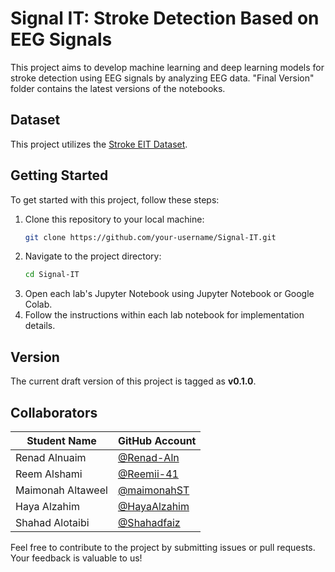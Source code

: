 # Signal IT: Stroke Detection Based on EEG Signals

This project aims to develop machine learning and deep learning models for stroke detection using EEG signals by analyzing EEG data. "Final Version" folder contains the latest versions of the notebooks.

## Dataset
This project utilizes the [Stroke EIT Dataset](https://www.nature.com/articles/sdata2018112).

## Getting Started
To get started with this project, follow these steps:
1. Clone this repository to your local machine:
    ```bash
    git clone https://github.com/your-username/Signal-IT.git
    ```
2. Navigate to the project directory:
    ```bash
    cd Signal-IT
    ```
3. Open each lab's Jupyter Notebook using Jupyter Notebook or Google Colab.
4. Follow the instructions within each lab notebook for implementation details.

## Version
The current draft version of this project is tagged as **v0.1.0**.

## Collaborators
| Student Name       | GitHub Account    |
|--------------------|-------------------|
| Renad Alnuaim      | [@Renad-Aln](https://github.com/Renad-Aln) |
| Reem Alshami       | [@Reemii-41](https://github.com/Reemii-41) |
| Maimonah Altaweel  | [@maimonahST](https://github.com/maimonahST) |
| Haya Alzahim       | [@HayaAlzahim](https://github.com/HayaAlzahim) |
| Shahad Alotaibi    | [@Shahadfaiz](https://github.com/Shahadfaiz) |

Feel free to contribute to the project by submitting issues or pull requests. Your feedback is valuable to us!
